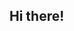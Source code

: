 ## Hi there!

<!--
**HibatulM/hibatulM** is a ✨ _special_ ✨ repository because its `README.md` (this file) appears on your GitHub profile.

Here are some ideas to get you started:

- 🔭 I’m currently working on building my personal webiste and building a portfolio.
- 🌱 I’m currently learning about L 
- 👯 I’m looking to collaborate on ...
- 🤔 I’m looking for help with ...
- 💬 Ask me about ...
- 📫 How to reach me: hibatulmuqeet@gmail.com
- 😄 Pronouns: ...
- ⚡ Fun fact: ...
-->
